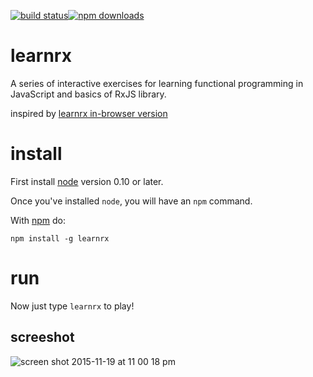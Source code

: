 [![build status](https://img.shields.io/travis/sejoker/learnrx/master.svg?style=flat-square)](https://travis-ci.org/sejoker/learnrx)[![npm downloads](https://img.shields.io/npm/dt/learnrx.svg?style=flat-square)](https://www.npmjs.com/package/learnrx)
# learnrx
A series of interactive exercises for learning functional programming in JavaScript and basics of RxJS library.

inspired by [learnrx in-browser version](https://github.com/ReactiveX/learnrx)

# install

First install [node](http://nodejs.org) version 0.10 or later.

Once you've installed `node`, you will have an `npm` command.

With [npm](https://npmjs.org) do:

```
npm install -g learnrx
```

# run

Now just type `learnrx` to play!

## screeshot

![screen shot 2015-11-19 at 11 00 18 pm](https://cloud.githubusercontent.com/assets/125466/11447616/467719b8-9549-11e5-8708-7e75908b3896.png)

